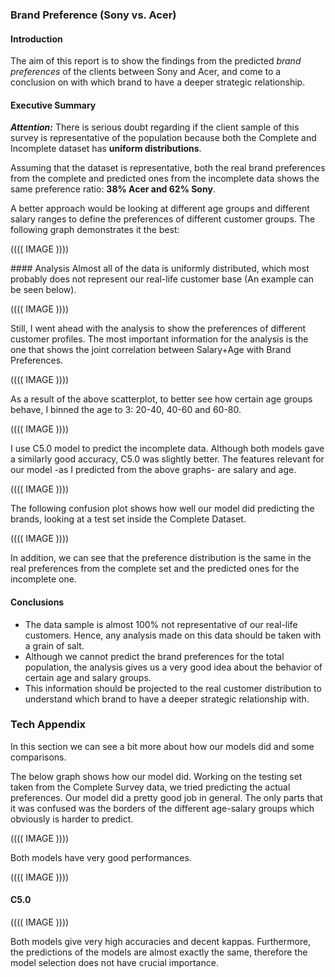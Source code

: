 ### Brand Preference (Sony vs. Acer)

#### Introduction
The aim of this report is to show the findings from the predicted *brand preferences* of the clients between Sony and Acer, and come to a conclusion on with which brand to have a deeper strategic relationship.

#### Executive Summary
***Attention:*** There is serious doubt regarding if the client sample of this survey is representative of the population because both the Complete and Incomplete dataset has **uniform distributions**.

Assuming that the dataset is representative, both the real brand preferences from the complete and predicted ones from the incomplete data shows the same preference ratio: **38% Acer and 62% Sony**. 

A better approach would be looking at different age groups and different salary ranges to define the preferences of different customer groups. The following graph demonstrates it the best: 

(((( IMAGE ))))

#### Analysis
Almost all of the data is uniformly distributed, which most probably does not represent our real-life customer base (An example can be seen below). 

(((( IMAGE ))))

Still, I went ahead with the analysis to show the preferences of different customer profiles. The most important information for the analysis is the one that shows the joint correlation between Salary+Age with Brand Preferences. 

(((( IMAGE ))))

As a result of the above scatterplot, to better see how certain age groups behave, I binned the age to 3: 20-40, 40-60 and 60-80.

(((( IMAGE ))))

I use C5.0 model to predict the incomplete data. Although both models gave a similarly good accuracy, C5.0 was slightly better. The features relevant for our model -as I predicted from the above graphs- are salary and age. 

(((( IMAGE ))))

The following confusion plot shows how well our model did predicting the brands, looking at a test set inside the Complete Dataset. 

(((( IMAGE ))))

In addition, we can see that the preference distribution is the same in the real preferences from the complete set and the predicted ones for the incomplete one.

#### Conclusions
* The data sample is almost 100% not representative of our real-life customers. Hence, any analysis made on this data should be taken with a grain of salt.
* Although we cannot predict the brand preferences for the total population, the analysis gives us a very good idea about the behavior of certain age and salary groups.
* This information should be projected to the real customer distribution to understand which brand to have a deeper strategic relationship with. 

### Tech Appendix
In this section we can see a bit more about how our models did and some comparisons.

The below graph shows how our model did. Working on the testing set taken from the Complete Survey data, we tried predicting the actual preferences. 
Our model did a pretty good job in general. The only parts that it was confused was the borders of the different age-salary groups which obviously is harder to predict. 

(((( IMAGE ))))

Both models have very good performances.

(((( IMAGE ))))

#### C5.0

(((( IMAGE ))))

Both models give very high accuracies and decent kappas.
Furthermore, the predictions of the models are almost exactly the same, therefore the model selection does not have crucial importance.


